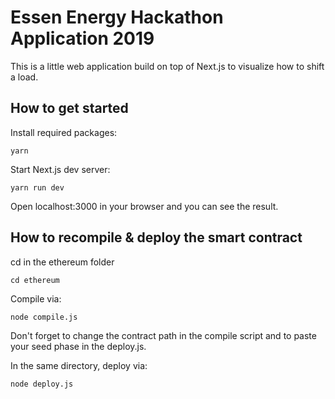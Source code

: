 # Essen Energy Hackathon Application 2019

This is a little web application build on top of Next.js to visualize how to shift a load.

## How to get started

Install required packages:

`yarn`

Start Next.js dev server:

`yarn run dev`

Open localhost:3000 in your browser and you can see the result.

## How to recompile & deploy the smart contract

cd in the ethereum folder

`cd ethereum`

Compile via:

`node compile.js`

Don't forget to change the contract path in the compile script and to paste your seed phase in the deploy.js.

In the same directory, deploy via:

`node deploy.js`

